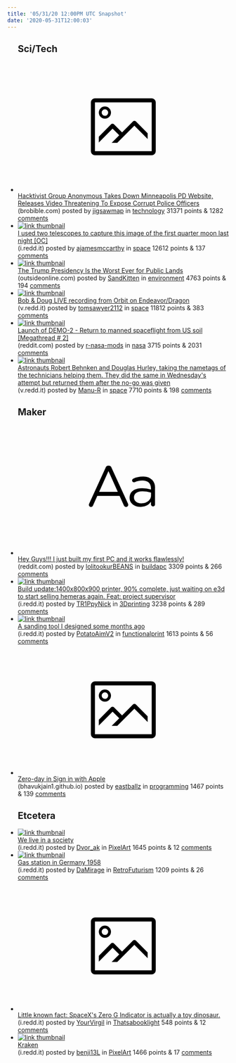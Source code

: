 ```yaml
---
title: '05/31/20 12:00PM UTC Snapshot'
date: '2020-05-31T12:00:03'
---
```

<ul>
<h2>Sci/Tech</h2>

<li><a href='https://brobible.com/culture/article/hacktivist-group-anonymous-minneapolis-pd-george-floyd/'><svg version='1.1' viewBox='-34 -14 104 64' preserveAspectRatio='xMidYMid meet' xmlns='http://www.w3.org/2000/svg' xmlns:xlink='http://www.w3.org/1999/xlink'>
    <title>link thumbnail</title>
    <path d='M32,4H4A2,2,0,0,0,2,6V30a2,2,0,0,0,2,2H32a2,2,0,0,0,2-2V6A2,2,0,0,0,32,4ZM4,30V6H32V30Z'></path>
    <path d='M8.92,14a3,3,0,1,0-3-3A3,3,0,0,0,8.92,14Zm0-4.6A1.6,1.6,0,1,1,7.33,11,1.6,1.6,0,0,1,8.92,9.41Z'></path>
    <path d='M22.78,15.37l-5.4,5.4-4-4a1,1,0,0,0-1.41,0L5.92,22.9v2.83l6.79-6.79L16,22.18l-3.75,3.75H15l8.45-8.45L30,24V21.18l-5.81-5.81A1,1,0,0,0,22.78,15.37Z'></path>
    </svg></a><div><div class='linkTitle'><a href='https://brobible.com/culture/article/hacktivist-group-anonymous-minneapolis-pd-george-floyd/'>Hacktivist Group Anonymous Takes Down Minneapolis PD Website, Releases Video Threatening To Expose Corrupt Police Officers</a></div>(brobible.com) posted by <a href='https://www.reddit.com/user/jigsawmap'>jigsawmap</a> in <a href='https://www.reddit.com/r/technology'>technology</a> 31371 points & 1282 <a href='https://www.reddit.com/r/technology/comments/gttccz/hacktivist_group_anonymous_takes_down_minneapolis/'>comments</a></div></li>

<li><a href='https://i.redd.it/6caqcxaxi1251.jpg'><img src='https://b.thumbs.redditmedia.com/RQ_WoQyiVx1p65j4lByiU9rr_3TKiXP8ZK0WFgBOuSs.jpg' alt='link thumbnail'></a><div><div class='linkTitle'><a href='https://i.redd.it/6caqcxaxi1251.jpg'>I used two telescopes to capture this image of the first quarter moon last night [OC]</a></div>(i.redd.it) posted by <a href='https://www.reddit.com/user/ajamesmccarthy'>ajamesmccarthy</a> in <a href='https://www.reddit.com/r/space'>space</a> 12612 points & 137 <a href='https://www.reddit.com/r/space/comments/gttnwt/i_used_two_telescopes_to_capture_this_image_of/'>comments</a></div></li>

<li><a href='https://www.outsideonline.com/2414117/trump-presidency-public-lands-record'><img src='https://b.thumbs.redditmedia.com/ZAHqUpTWBKloqYhvLrHhq-BLzlDTk2IydxfTDD27zlE.jpg' alt='link thumbnail'></a><div><div class='linkTitle'><a href='https://www.outsideonline.com/2414117/trump-presidency-public-lands-record'>The Trump Presidency Is the Worst Ever for Public Lands</a></div>(outsideonline.com) posted by <a href='https://www.reddit.com/user/SandKitten'>SandKitten</a> in <a href='https://www.reddit.com/r/environment'>environment</a> 4763 points & 194 <a href='https://www.reddit.com/r/environment/comments/gtg0eu/the_trump_presidency_is_the_worst_ever_for_public/'>comments</a></div></li>

<li><a href='https://v.redd.it/ctb961luoz151'><img src='https://b.thumbs.redditmedia.com/vyOK49h9zIoIUPfScfNwcDs_KmO8yxV9lPILlwWF6Hc.jpg' alt='link thumbnail'></a><div><div class='linkTitle'><a href='https://v.redd.it/ctb961luoz151'>Bob &amp; Doug LIVE recording from Orbit on Endeavor/Dragon</a></div>(v.redd.it) posted by <a href='https://www.reddit.com/user/tomsawyer2112'>tomsawyer2112</a> in <a href='https://www.reddit.com/r/space'>space</a> 11812 points & 383 <a href='https://www.reddit.com/r/space/comments/gtoq0w/bob_doug_live_recording_from_orbit_on/'>comments</a></div></li>

<li><a href='https://www.reddit.com/r/nasa/comments/gthbb2/launch_of_demo2_return_to_manned_spaceflight_from/'><img src='https://b.thumbs.redditmedia.com/CRqk613jGs6MX6zcVVwULF2KF1lxMMkTcfX2qx9yR5g.jpg' alt='link thumbnail'></a><div><div class='linkTitle'><a href='https://www.reddit.com/r/nasa/comments/gthbb2/launch_of_demo2_return_to_manned_spaceflight_from/'>Launch of DEMO-2 - Return to manned spaceflight from US soil [Megathread # 2]</a></div>(reddit.com) posted by <a href='https://www.reddit.com/user/r-nasa-mods'>r-nasa-mods</a> in <a href='https://www.reddit.com/r/nasa'>nasa</a> 3715 points & 2031 <a href='https://www.reddit.com/r/nasa/comments/gthbb2/launch_of_demo2_return_to_manned_spaceflight_from/'>comments</a></div></li>

<li><a href='https://v.redd.it/b2kge4jzyx151'><img src='https://b.thumbs.redditmedia.com/byiLE0lQ64AFj9EhB6atKI-Cq9BjNkeRfnY2MaD5RpY.jpg' alt='link thumbnail'></a><div><div class='linkTitle'><a href='https://v.redd.it/b2kge4jzyx151'>Astronauts Robert Behnken and Douglas Hurley, taking the nametags of the technicians helping them. They did the same in Wednesday's attempt but returned them after the no-go was given</a></div>(v.redd.it) posted by <a href='https://www.reddit.com/user/Manu-R'>Manu-R</a> in <a href='https://www.reddit.com/r/space'>space</a> 7710 points & 198 <a href='https://www.reddit.com/r/space/comments/gting3/astronauts_robert_behnken_and_douglas_hurley/'>comments</a></div></li>

<h2>Maker</h2>

<li><a href='https://www.reddit.com/r/buildapc/comments/gth2gs/hey_guys_i_just_built_my_first_pc_and_it_works/'><svg version='1.1' viewBox='-34 -12 104 64' preserveAspectRatio='xMidYMid slice' xmlns='http://www.w3.org/2000/svg' xmlns:xlink='http://www.w3.org/1999/xlink'>
    <title>text link thumbnail</title>
    <path d='M12.19,8.84a1.45,1.45,0,0,0-1.4-1h-.12a1.46,1.46,0,0,0-1.42,1L1.14,26.56a1.29,1.29,0,0,0-.14.59,1,1,0,0,0,1,1,1.12,1.12,0,0,0,1.08-.77l2.08-4.65h11l2.08,4.59a1.24,1.24,0,0,0,1.12.83,1.08,1.08,0,0,0,1.08-1.08,1.64,1.64,0,0,0-.14-.57ZM6.08,20.71l4.59-10.22,4.6,10.22Z'>
    </path>
    <path d='M32.24,14.78A6.35,6.35,0,0,0,27.6,13.2a11.36,11.36,0,0,0-4.7,1,1,1,0,0,0-.58.89,1,1,0,0,0,.94.92,1.23,1.23,0,0,0,.39-.08,8.87,8.87,0,0,1,3.72-.81c2.7,0,4.28,1.33,4.28,3.92v.5a15.29,15.29,0,0,0-4.42-.61c-3.64,0-6.14,1.61-6.14,4.64v.05c0,2.95,2.7,4.48,5.37,4.48a6.29,6.29,0,0,0,5.19-2.48V26.9a1,1,0,0,0,1,1,1,1,0,0,0,1-1.06V19A5.71,5.71,0,0,0,32.24,14.78Zm-.56,7.7c0,2.28-2.17,3.89-4.81,3.89-1.94,0-3.61-1.06-3.61-2.86v-.06c0-1.8,1.5-3,4.2-3a15.2,15.2,0,0,1,4.22.61Z'>
    </path>
    </svg></a><div><div class='linkTitle'><a href='https://www.reddit.com/r/buildapc/comments/gth2gs/hey_guys_i_just_built_my_first_pc_and_it_works/'>Hey Guys!!! I just built my first PC and it works flawlessly!</a></div>(reddit.com) posted by <a href='https://www.reddit.com/user/lolitookurBEANS'>lolitookurBEANS</a> in <a href='https://www.reddit.com/r/buildapc'>buildapc</a> 3309 points & 266 <a href='https://www.reddit.com/r/buildapc/comments/gth2gs/hey_guys_i_just_built_my_first_pc_and_it_works/'>comments</a></div></li>

<li><a href='https://i.redd.it/vl8yybb5ny151.jpg'><img src='https://a.thumbs.redditmedia.com/j8cY85tqaeVNFyaneHjOx-gNpQD4AX1BB2_NccoyBn4.jpg' alt='link thumbnail'></a><div><div class='linkTitle'><a href='https://i.redd.it/vl8yybb5ny151.jpg'>Build update:1400x800x900 printer, 90% complete, just waiting on e3d to start selling hemeras again. Feat: project supervisor</a></div>(i.redd.it) posted by <a href='https://www.reddit.com/user/TR1PpyNick'>TR1PpyNick</a> in <a href='https://www.reddit.com/r/3Dprinting'>3Dprinting</a> 3238 points & 289 <a href='https://www.reddit.com/r/3Dprinting/comments/gtkyue/build_update1400x800x900_printer_90_complete_just/'>comments</a></div></li>

<li><a href='https://i.redd.it/blm3h68p1x151.jpg'><img src='https://b.thumbs.redditmedia.com/jhCxyvdSjuUkEWj3FCHFaRz1-bBrprAaKJ01QZBsbdI.jpg' alt='link thumbnail'></a><div><div class='linkTitle'><a href='https://i.redd.it/blm3h68p1x151.jpg'>A sanding tool I designed some months ago</a></div>(i.redd.it) posted by <a href='https://www.reddit.com/user/PotatoAimV2'>PotatoAimV2</a> in <a href='https://www.reddit.com/r/functionalprint'>functionalprint</a> 1613 points & 56 <a href='https://www.reddit.com/r/functionalprint/comments/gtfjzo/a_sanding_tool_i_designed_some_months_ago/'>comments</a></div></li>

<li><a href='https://bhavukjain1.github.io/blog/2020/05/30/zeroday-signin-with-apple/'><svg version='1.1' viewBox='-34 -14 104 64' preserveAspectRatio='xMidYMid meet' xmlns='http://www.w3.org/2000/svg' xmlns:xlink='http://www.w3.org/1999/xlink'>
    <title>link thumbnail</title>
    <path d='M32,4H4A2,2,0,0,0,2,6V30a2,2,0,0,0,2,2H32a2,2,0,0,0,2-2V6A2,2,0,0,0,32,4ZM4,30V6H32V30Z'></path>
    <path d='M8.92,14a3,3,0,1,0-3-3A3,3,0,0,0,8.92,14Zm0-4.6A1.6,1.6,0,1,1,7.33,11,1.6,1.6,0,0,1,8.92,9.41Z'></path>
    <path d='M22.78,15.37l-5.4,5.4-4-4a1,1,0,0,0-1.41,0L5.92,22.9v2.83l6.79-6.79L16,22.18l-3.75,3.75H15l8.45-8.45L30,24V21.18l-5.81-5.81A1,1,0,0,0,22.78,15.37Z'></path>
    </svg></a><div><div class='linkTitle'><a href='https://bhavukjain1.github.io/blog/2020/05/30/zeroday-signin-with-apple/'>Zero-day in Sign in with Apple</a></div>(bhavukjain1.github.io) posted by <a href='https://www.reddit.com/user/eastballz'>eastballz</a> in <a href='https://www.reddit.com/r/programming'>programming</a> 1467 points & 139 <a href='https://www.reddit.com/r/programming/comments/gthq7d/zeroday_in_sign_in_with_apple/'>comments</a></div></li>

<h2>Etcetera</h2>

<li><a href='https://i.redd.it/w7wbyc9rxz151.png'><img src='https://b.thumbs.redditmedia.com/dIuZZT6ErhYXbWrE0yBWkEQjB2yIc7dsd4GJzNZSS2s.jpg' alt='link thumbnail'></a><div><div class='linkTitle'><a href='https://i.redd.it/w7wbyc9rxz151.png'>We live in a society</a></div>(i.redd.it) posted by <a href='https://www.reddit.com/user/Dvor_ak'>Dvor_ak</a> in <a href='https://www.reddit.com/r/PixelArt'>PixelArt</a> 1645 points & 12 <a href='https://www.reddit.com/r/PixelArt/comments/gtpdrp/we_live_in_a_society/'>comments</a></div></li>

<li><a href='https://i.redd.it/s5gueevve1251.jpg'><img src='https://b.thumbs.redditmedia.com/xo7-Huq1yo3mLb87PNT2UoDC4lS8JmON2E4yhRMMXEU.jpg' alt='link thumbnail'></a><div><div class='linkTitle'><a href='https://i.redd.it/s5gueevve1251.jpg'>Gas station in Germany 1958</a></div>(i.redd.it) posted by <a href='https://www.reddit.com/user/DaMirage'>DaMirage</a> in <a href='https://www.reddit.com/r/RetroFuturism'>RetroFuturism</a> 1209 points & 26 <a href='https://www.reddit.com/r/RetroFuturism/comments/gttetw/gas_station_in_germany_1958/'>comments</a></div></li>

<li><a href='https://i.redd.it/0gv67w11gy151.png'><svg version='1.1' viewBox='-34 -14 104 64' preserveAspectRatio='xMidYMid meet' xmlns='http://www.w3.org/2000/svg' xmlns:xlink='http://www.w3.org/1999/xlink'>
    <title>link thumbnail</title>
    <path d='M32,4H4A2,2,0,0,0,2,6V30a2,2,0,0,0,2,2H32a2,2,0,0,0,2-2V6A2,2,0,0,0,32,4ZM4,30V6H32V30Z'></path>
    <path d='M8.92,14a3,3,0,1,0-3-3A3,3,0,0,0,8.92,14Zm0-4.6A1.6,1.6,0,1,1,7.33,11,1.6,1.6,0,0,1,8.92,9.41Z'></path>
    <path d='M22.78,15.37l-5.4,5.4-4-4a1,1,0,0,0-1.41,0L5.92,22.9v2.83l6.79-6.79L16,22.18l-3.75,3.75H15l8.45-8.45L30,24V21.18l-5.81-5.81A1,1,0,0,0,22.78,15.37Z'></path>
    </svg></a><div><div class='linkTitle'><a href='https://i.redd.it/0gv67w11gy151.png'>Little known fact: SpaceX's Zero G Indicator is actually a toy dinosaur.</a></div>(i.redd.it) posted by <a href='https://www.reddit.com/user/YourVirgil'>YourVirgil</a> in <a href='https://www.reddit.com/r/Thatsabooklight'>Thatsabooklight</a> 548 points & 12 <a href='https://www.reddit.com/r/Thatsabooklight/comments/gtoo25/little_known_fact_spacexs_zero_g_indicator_is/'>comments</a></div></li>

<li><a href='https://i.redd.it/hjmrxydr8y151.png'><img src='https://b.thumbs.redditmedia.com/cLlDTexSZ7USwsV1FfU9-3KhCnoOKWcC6QJpvzMZUDc.jpg' alt='link thumbnail'></a><div><div class='linkTitle'><a href='https://i.redd.it/hjmrxydr8y151.png'>Kraken</a></div>(i.redd.it) posted by <a href='https://www.reddit.com/user/benji13L'>benji13L</a> in <a href='https://www.reddit.com/r/PixelArt'>PixelArt</a> 1466 points & 17 <a href='https://www.reddit.com/r/PixelArt/comments/gtjlws/kraken/'>comments</a></div></li>

</ul>
